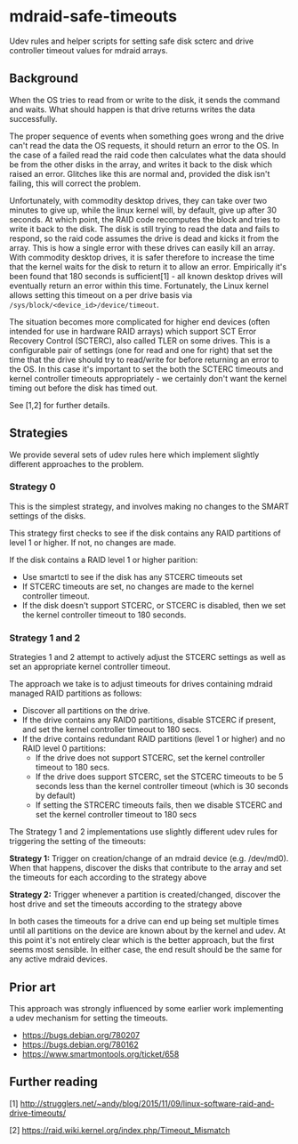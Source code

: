 # mdraid-safe-timeouts
Udev rules and helper scripts for setting safe disk scterc and drive controller
timeout values for mdraid arrays.

## Background
When the OS tries to read from or write to the disk, it sends the command and
waits. What should happen is that drive returns writes the data successfully.

The proper sequence of events when something goes wrong and the drive can't read
the data the OS requests, it should return an error to the OS. In the case of a
failed read the raid code then calculates what the data should be from the other
disks in the array, and writes it back to the disk which raised an error.
Glitches like this are normal and, provided the disk isn't failing, this will
correct the problem.

Unfortunately, with commodity desktop drives, they can take over two minutes to
give up, while the linux kernel will, by default, give up after 30 seconds. At
which point, the RAID code recomputes the block and tries to write it back to
the disk. The disk is still trying to read the data and fails to respond, so the
raid code assumes the drive is dead and kicks it from the array. This is how a
single error with these drives can easily kill an array. With commodity desktop
drives, it is safer therefore to increase the time that the kernel waits for the
disk to return it to allow an error. Empirically it's been found that 180
seconds is sufficient[1] - all known desktop drives will eventually return an error
within this time. Fortunately, the Linux kernel allows setting this timeout on a
per drive basis via `/sys/block/<device_id>/device/timeout`.

The situation becomes more complicated for higher end devices (often intended
for use in hardware RAID arrays) which support SCT Error Recovery Control
(SCTERC), also called TLER on some drives. This is a configurable pair of
settings (one for read and one for right) that set the time that the drive
should try to read/write for before returning an error to the OS. In this case
it's important to set the both the SCTERC timeouts and kernel controller
timeouts appropriately - we certainly don't want the kernel timing out before
the disk has timed out.

See [1,2] for further details.

## Strategies
We provide several sets of udev rules here which implement slightly
different approaches to the problem.

### Strategy 0

This is the simplest strategy, and involves making no changes to the
SMART settings of the disks.

This strategy first checks to see if the disk contains any RAID
partitions of level 1 or higher. If not, no changes are made.

If the disk contains a RAID level 1 or higher parition:
* Use smartctl to see if the disk has any STCERC timeouts set
* If STCERC timeouts are set, no changes are made to the kernel controller
  timeout.
* If the disk doesn't support STCERC, or STCERC is disabled, then we set
  the kernel controller timeout to 180 seconds.

### Strategy 1 and 2
Strategies 1 and 2 attempt to actively adjust the STCERC settings as well as
set an appropriate kernel controller timeout.

The approach we take is to adjust timeouts for drives containing mdraid
managed RAID partitions as follows:

* Discover all partitions on the drive.
* If the drive contains any RAID0 partitions, disable STCERC if present, and
  set the kernel controller timeout to 180 secs.
* If the drive contains redundant RAID partitions (level 1 or higher) and no
  RAID level 0 partitions:
    * If the drive does not support STCERC, set the kernel controller
      timeout to 180 secs.
    * If the drive does support STCERC, set the STCERC timeouts to be 5
      seconds less than the kernel controller timeout (which is 30 seconds
      by default)
    * If setting the STRCERC timeouts fails, then we disable STCERC and set
      the kernel controller timeout to 180 secs

The Strategy 1 and 2 implementations use slightly different udev rules
for triggering the setting of the timeouts:

**Strategy 1:** Trigger on creation/change of an mdraid device
(e.g. /dev/md0). When that happens, discover the disks that contribute
to the array and set the timeouts for each according to the strategy
above

**Strategy 2:** Trigger whenever a partition is created/changed,
discover the host drive and set the timeouts according to the strategy
above
   
In both cases the timeouts for a drive can end up being set multiple
times until all partitions on the device are known about by the kernel
and udev. At this point it's not entirely clear which is the better
approach, but the first seems most sensible. In either case, the end
result should be the same for any active mdraid devices.

## Prior art
This approach was strongly influenced by some earlier work implementing a udev
mechanism for setting the timeouts.

* https://bugs.debian.org/780207
* https://bugs.debian.org/780162
* https://www.smartmontools.org/ticket/658

## Further reading
[1] http://strugglers.net/~andy/blog/2015/11/09/linux-software-raid-and-drive-timeouts/

[2] https://raid.wiki.kernel.org/index.php/Timeout_Mismatch


